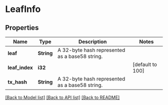 # LeafInfo

## Properties

Name | Type | Description | Notes
------------ | ------------- | ------------- | -------------
**leaf** | **String** | A 32-byte hash represented as a base58 string. | 
**leaf_index** | **i32** |  | [default to 100]
**tx_hash** | **String** | A 32-byte hash represented as a base58 string. | 

[[Back to Model list]](../README.md#documentation-for-models) [[Back to API list]](../README.md#documentation-for-api-endpoints) [[Back to README]](../README.md)



